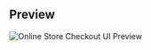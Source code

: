 
## Preview

![Online Store Checkout UI Preview](https://github.com/ebulfez21/Html_Task/blob/main/examplee/SharedScreenshot.jpg)